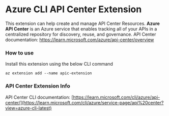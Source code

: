 # Azure CLI API Center Extension

This extension can help create and manage API Center Resources.
**Azure API Center** is an Azure service that enables tracking all of your APIs in a centralized repository for discovery, reuse, and governance. API Center documentation: https://learn.microsoft.com/azure/api-center/overview

### How to use
Install this extension using the below CLI command
```
az extension add --name apic-extension
```

### API Center Extension Info
API Center CLI documentation: [https://learn.microsoft.com/cli/azure/api-center/](https://learn.microsoft.com/cli/azure/service-page/api%20center?view=azure-cli-latest)

